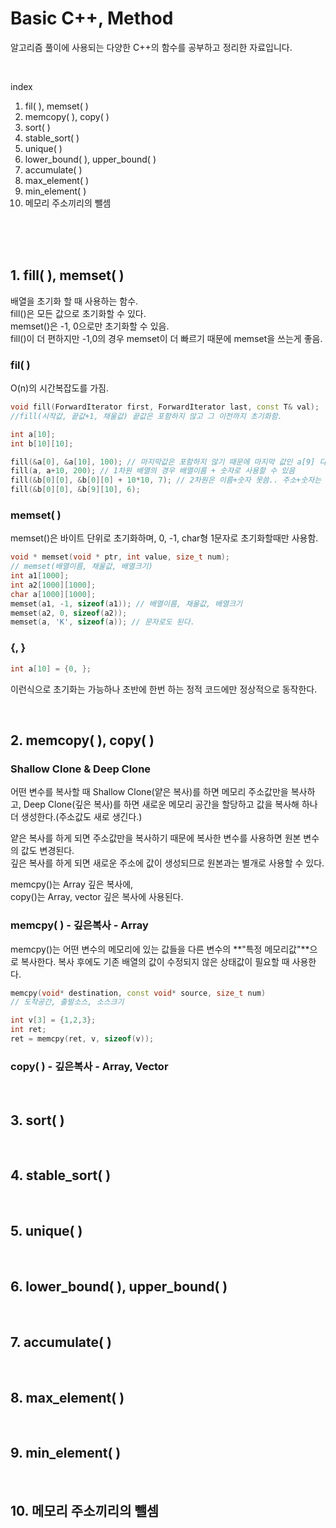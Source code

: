 # Basic C++, Method

알고리즘 풀이에 사용되는 다양한 C++의 함수를 공부하고 정리한 자료입니다.   

<br>

index   
1. fil( ), memset( )
2. memcopy( ), copy( )
3. sort( )
4. stable_sort( )
5. unique( )
6. lower_bound( ), upper_bound( )
7. accumulate( )
8. max_element( )
9. min_element( )
10. 메모리 주소끼리의 뺄셈
   
<br>
<br>
<br>

## 1. fill( ), memset( )
배열을 초기화 할 때 사용하는 함수.   
fill()은 모든 값으로 초기화할 수 있다.   
memset()은 -1, 0으로만 초기화할 수 있음.   
fill()이 더 편하지만 -1,0의 경우 memset이 더 빠르기 때문에 memset을 쓰는게 좋음.
### fil( )
O(n)의 시간복잡도를 가짐.   
```c++
void fill(ForwardIterator first, ForwardIterator last, const T& val); 
//fill(시작값, 끝값+1, 채울값) 끝값은 포함하지 않고 그 이전까지 초기화함.

int a[10];
int b[10][10];

fill(&a[0], &a[10], 100); // 마지막값은 포함하지 않기 때문에 마지막 값인 a[9] 다음 주소인 a[10]을 제시해야함.
fill(a, a+10, 200); // 1차원 배열의 경우 배열이름 + 숫자로 사용할 수 있음
fill(&b[0][0], &b[0][0] + 10*10, 7); // 2차원은 이름+숫자 못씀.. 주소+숫자는 가능하다.
fill(&b[0][0], &b[9][10], 6);
```
   
### memset( )
memset()은 바이트 단위로 초기화하며, 0, -1, char형 1문자로 초기화할때만 사용함.

```c++
void * memset(void * ptr, int value, size_t num);
// memset(배열이름, 채울값, 배열크기)
int a1[1000];
int a2[1000][1000];
char a[1000][1000];
memset(a1, -1, sizeof(a1)); // 배열이름, 채울값, 배열크기
memset(a2, 0, sizeof(a2));
memset(a, 'K', sizeof(a)); // 문자로도 된다.
```

### {, }
```c++
int a[10] = {0, };
```
이런식으로 초기화는 가능하나 초반에 한번 하는 정적 코드에만 정상적으로 동작한다.

<br>

## 2. memcopy( ), copy( )

### Shallow Clone & Deep Clone
어떤 변수를 복사할 때 Shallow Clone(얕은 복사)를 하면 메모리 주소값만을 복사하고, Deep Clone(깊은 복사)를 하면 새로운 메모리 공간을 할당하고 값을 복사해 하나 더 생성한다.(주소값도 새로 생긴다.)   
   
얕은 복사를 하게 되면 주소값만을 복사하기 때문에 복사한 변수를 사용하면 원본 변수의 값도 변경된다.   
깊은 복사를 하게 되면 새로운 주소에 값이 생성되므로 원본과는 별개로 사용할 수 있다.   
   
memcpy()는 Array 깊은 복사에,   
copy()는 Array, vector 깊은 복사에 사용된다.

### memcpy( ) - 깊은복사 - Array
memcpy()는 어떤 변수의 메모리에 있는 값들을 다른 변수의 **"특정 메모리값"**으로 복사한다.
복사 후에도 기존 배열의 값이 수정되지 않은 상태값이 필요할 때 사용한다.
```c++
memcpy(void* destination, const void* source, size_t num)
// 도착공간, 출발소스, 소스크기

int v[3] = {1,2,3};
int ret;
ret = memcpy(ret, v, sizeof(v));
```
### copy( ) - 깊은복사 - Array, Vector


<br>

## 3. sort( )

<br>

## 4. stable_sort( )

<br>

## 5. unique( )

<br>

## 6. lower_bound( ), upper_bound( )

<br>

## 7. accumulate( )

<br>

## 8. max_element( )

<br>

## 9. min_element( )

<br>

## 10. 메모리 주소끼리의 뺄셈

<br>
